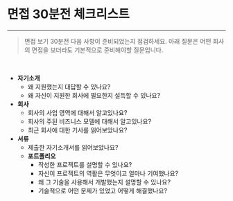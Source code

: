 # 면접 30분전 체크리스트

----------

> 면접 보기 30분전 다음 사항이 준비되었는지 점검하세요. 아래 질문은 어떤 회사의 면접을 보더라도 기본적으로 준비해야할 질문입니다.


<br />

- __자기소개__
  - 왜 지원했는지 대답할 수 있나요?
  - 왜 자신이 지원한 회사에 필요한지 설득할 수 있나요?
- __회사__
  - 회사의 사업 영역에 대해서 알고있나요?
  - 회사의 주된 비즈니스 모델에 대해서 알고있나요?
  - 최근 회사에 대한 기사를 읽어보았나요? 
- __서류__
  - 제출한 자기소개서를 읽어보았나요?
  - __포트폴리오__
  	- 작성한 프로젝트를 설명할 수 있나요? 
	- 자신이 프로젝트의 역활은 무엇이고 얼마나 기여했나요?
    - 왜 그 기술을 사용해서 개발했는지 설명할 수 있나요?
	- 기술적으로 어떤 문제가 있었고 어떻게 해결했나요?